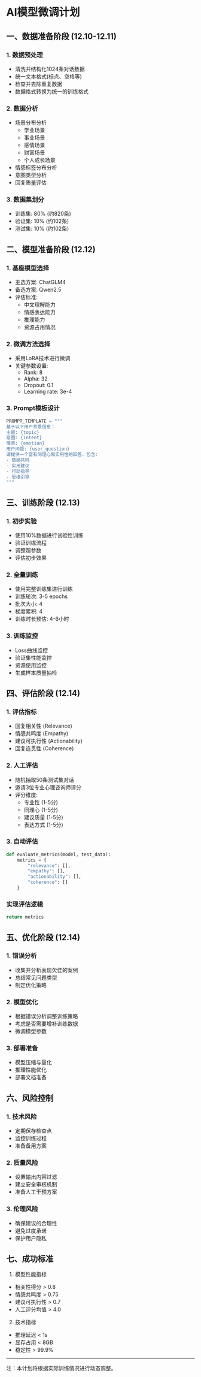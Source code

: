 # AI模型微调计划

## 一、数据准备阶段 (12.10-12.11)

### 1. 数据预处理
- 清洗并结构化1024条对话数据
- 统一文本格式(标点、空格等)
- 检查并去除重复数据
- 数据格式转换为统一的训练格式

### 2. 数据分析
- 场景分布分析
  - 学业场景
  - 事业场景
  - 感情场景
  - 财富场景
  - 个人成长场景
- 情感标签分布分析
- 意图类型分析
- 回复质量评估

### 3. 数据集划分
- 训练集: 80% (约820条)
- 验证集: 10% (约102条)
- 测试集: 10% (约102条)

## 二、模型准备阶段 (12.12)

### 1. 基座模型选择
- 主选方案: ChatGLM4
- 备选方案: Qwen2.5
- 评估标准:
  - 中文理解能力
  - 情感表达能力
  - 推理能力
  - 资源占用情况

### 2. 微调方法选择
- 采用LoRA技术进行微调
- 关键参数设置:
  - Rank: 8
  - Alpha: 32
  - Dropout: 0.1
  - Learning rate: 3e-4

### 3. Prompt模板设计
```python
PROMPT_TEMPLATE = """
基于以下用户背景信息：
主题: {topic}
意图: {intent}
情感: {emotion}
用户问题: {user_question}
请提供一个富有同理心和实用性的回答，包含:
- 情感共鸣
- 实用建议
- 行动指导
- 思维引导
"""
```


## 三、训练阶段 (12.13)

### 1. 初步实验
- 使用10%数据进行试验性训练
- 验证训练流程
- 调整超参数
- 评估初步效果

### 2. 全量训练
- 使用完整训练集进行训练
- 训练轮次: 3-5 epochs
- 批次大小: 4
- 梯度累积: 4
- 训练时长预估: 4-6小时

### 3. 训练监控
- Loss曲线监控
- 验证集性能监控
- 资源使用监控
- 生成样本质量抽检

## 四、评估阶段 (12.14)

### 1. 评估指标
- 回复相关性 (Relevance)
- 情感共鸣度 (Empathy)
- 建议可执行性 (Actionability)
- 回复连贯性 (Coherence)

### 2. 人工评估
- 随机抽取50条测试集对话
- 邀请3位专业心理咨询师评分
- 评分维度:
  - 专业性 (1-5分)
  - 同理心 (1-5分)
  - 建议质量 (1-5分)
  - 表达方式 (1-5分)

### 3. 自动评估
```python
def evaluate_metrics(model, test_data):
    metrics = {
        "relevance": [],
        "empathy": [],
        "actionability": [],
        "coherence": []
    }
```

### 实现评估逻辑
```python
return metrics
```


## 五、优化阶段 (12.14)

### 1. 错误分析
- 收集并分析表现欠佳的案例
- 总结常见问题类型
- 制定优化策略

### 2. 模型优化
- 根据错误分析调整训练策略
- 考虑是否需要增补训练数据
- 微调模型参数

### 3. 部署准备
- 模型压缩与量化
- 推理性能优化
- 部署文档准备

## 六、风险控制

### 1. 技术风险
- 定期保存检查点
- 监控训练过程
- 准备备用方案

### 2. 质量风险
- 设置输出内容过滤
- 建立安全审核机制
- 准备人工干预方案

### 3. 伦理风险
- 确保建议的合理性
- 避免过度承诺
- 保护用户隐私

## 七、成功标准

1. 模型性能指标
- 相关性得分 > 0.8
- 情感共鸣度 > 0.75
- 建议可执行性 > 0.7
- 人工评分均值 > 4.0

2. 技术指标
- 推理延迟 < 1s
- 显存占用 < 8GB
- 稳定性 > 99.9%

---
注：本计划将根据实际训练情况进行动态调整。